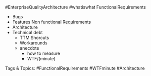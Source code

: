  #EnterpriseQualityArchitecture #whatiswhat FunctionalRequirements
  - Bugs
  - Features
 Non functional Requirements
  - Architecture
  - Technical debt
    - TTM Shorcuts
    - Workarounds
    - anecdote
      - how to measure
      - WTF/(minute)

   Tags & Topics:
   #FunctionalRequirements
   #WTFminute
   #Architecture